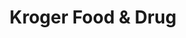 ---
title: "Kroger Food & Drug"
url: /cincinnati/kroger-food-and-drug-hamilton-avenue/
shop: supermarket
---